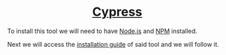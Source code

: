 <h1 style="text-align: center; color: #338DFF;"><a href="https://docs.cypress.io/guides/getting-started/installing-cypress#Opening-Cypress">Cypress</a></h1>

<p style="text-align: justify;"> To install this tool we will need to have <a href="https://nodejs.org/en/download/">Node.js</a> and <a href="https://docs.npmjs.com/cli/v6/commands/npm-install">NPM</a> installed.</p>

<p style="text-align: justify;">Next we will access the <a href="https://docs.cypress.io/guides/getting-started/installing-cypress#npm-install">installation guide</a> of said tool and we will follow it.</p>